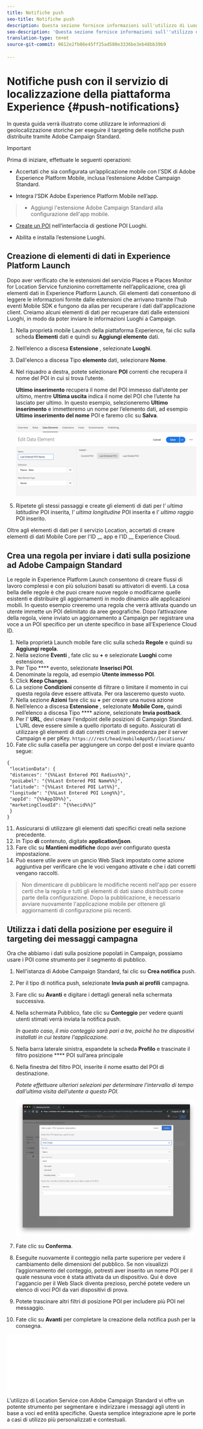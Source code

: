```yaml
---
title: Notifiche push
seo-title: Notifiche push
description: Questa sezione fornisce informazioni sull'utilizzo di Luoghi con notifiche push in Campaign Standard.
seo-description: 'Questa sezione fornisce informazioni sull''utilizzo di Luoghi con notifiche push in Campaign Standard. '
translation-type: tm+mt
source-git-commit: 0612e2fb06e45ff25ad580e3336be3eb48bb39b9

---
```



# Notifiche push con il servizio di localizzazione della piattaforma Experience {#push-notifications}

In questa guida verrà illustrato come utilizzare le informazioni di geolocalizzazione storiche per eseguire il targeting delle notifiche push distribuite tramite Adobe Campaign Standard.

>[!IMPORTANT]
>
>Prima di iniziare, effettuate le seguenti operazioni:
>
>* Accertati che sia configurata un’applicazione mobile con l’SDK di Adobe Experience Platform Mobile, inclusa l’estensione [](https://aep-sdks.gitbook.io/docs/using-mobile-extensions/adobe-campaign-standard)Adobe Campaign Standard.
   >
   >
* Integra l’SDK [](https://aep-sdks.gitbook.io/docs/getting-started/get-the-sdk) Adobe Experience Platform Mobile nell’app.
>* Aggiungi l'estensione [](https://aep-sdks.gitbook.io/docs/using-mobile-extensions/adobe-campaign-standard) Adobe Campaign Standard alla configurazione dell'app mobile.
   >
   >
* [Create un POI](/help/poi-mgmt-ui/create-a-poi-ui.md) nell’interfaccia di gestione POI Luoghi.
   >
   >
* Abilita e installa l’estensione [](/help/places-ext-aep-sdks/places-extension/places-extension.md)Luoghi.



## Creazione di elementi di dati in Experience Platform Launch

Dopo aver verificato che le estensioni del servizio Places e Places Monitor for Location Service funzionino correttamente nell’applicazione, crea gli elementi dati in Experience Platform Launch. Gli elementi dati consentono di leggere le informazioni fornite dalle estensioni che arrivano tramite l'hub eventi Mobile SDK e fungono da alias per recuperare i dati dall'applicazione client. Creiamo alcuni elementi di dati per recuperare dati dalle estensioni Luoghi, in modo da poter inviare le informazioni Luoghi a Campaign.

1. Nella proprietà mobile Launch della piattaforma Experience, fai clic sulla scheda **Elementi** dati e quindi su **Aggiungi elemento** dati.
2. Nell’elenco a discesa **Estensione** , selezionate **Luoghi**.
3. Dall'elenco a discesa Tipo **elemento** dati, selezionare **Nome**.
4. Nel riquadro a destra, potete selezionare **POI** correnti che recupera il nome del POI in cui si trova l’utente.

   **Ultimo inserimento** recupera il nome del POI immesso dall’utente per ultimo, mentre **Ultima uscita** indica il nome del POI che l’utente ha lasciato per ultimo. In questo esempio, selezioneremo **Ultimo inserimento** e immetteremo un nome per l’elemento dati, ad esempio **Ultimo inserimento del nome** POI e faremo clic su **Salva**.

   !["Messaggi push in Campaign Standard"](/help/assets/ACS_Push1.png)


5. Ripetete gli stessi passaggi e create gli elementi di dati per l’ _ultima latitudine_ POI inserita, l’ _ultima longitudine_ POI inserita e l’ _ultimo raggio_ POI inserito.

Oltre agli elementi di dati per il servizio Location, accertati di creare elementi di dati Mobile Core per l'ID __ app e l'ID __ Experience Cloud.

## Crea una regola per inviare i dati sulla posizione ad Adobe Campaign Standard

Le regole in Experience Platform Launch consentono di creare flussi di lavoro complessi e con più soluzioni basati su attivatori di eventi. La cosa bella delle regole è che puoi creare nuove regole o modificarne quelle esistenti e distribuire gli aggiornamenti in modo dinamico alle applicazioni mobili. In questo esempio creeremo una regola che verrà attivata quando un utente immette un POI delimitato da aree geografiche. Dopo l’attivazione della regola, viene inviato un aggiornamento a Campaign per registrare una voce a un POI specifico per un utente specifico in base all’Experience Cloud ID.

1. Nella proprietà Launch mobile fare clic sulla scheda **Regole** e quindi su **Aggiungi regola**.
2. Nella sezione **Eventi** , fate clic su **+** e selezionate **Luoghi** come estensione.
3. Per Tipo **** evento, selezionate **Inserisci POI**.
4. Denominate la regola, ad esempio **Utente immesso POI**.
5. Click **Keep Changes**.
6. La sezione **Condizioni** consente di filtrare o limitare il momento in cui questa regola deve essere attivata.  Per ora lasceremo questo vuoto.
7. Nella sezione **Azioni** fare clic su **+** per creare una nuova azione
8. Nell’elenco a discesa **Estensione** , selezionate **Mobile Core,** quindi nell’elenco a discesa Tipo **** azione, selezionate **Invia postback**.
9. Per l' **URL**, devi creare l'endpoint delle posizioni di Campaign Standard.  L’URL deve essere simile a quello riportato di seguito. Assicurati di utilizzare gli elementi di dati corretti creati in precedenza per il server Campaign e per pKey. `https:///rest/head/mobileAppV5//locations/`
10. Fate clic sulla casella per aggiungere un corpo del post e inviare quanto segue:

   ```
   {
    "locationData": {
    "distances": "{%%Last Entered POI Radius%%}",
    "poiLabel": "{%%Last Entered POI Name%%}",
    "latitude": "{%%Last Entered POI Lat%%}",
    "longitude": "{%%Last Entered POI Long%%}",
    "appId": "{%%AppID%%}",
    "marketingCloudId": “{%%ecid%%}”
    }
   }
   ```

11. Assicurarsi di utilizzare gli elementi dati specifici creati nella sezione precedente.
12. In Tipo **di** contenuto, digitate **application/json**.
13. Fare clic su **Mantieni modifiche** dopo aver configurato questa impostazione.
14. Può essere utile avere un gancio Web Slack impostato come azione aggiuntiva per verificare che le voci vengano attivate e che i dati corretti vengano raccolti.


>Non dimenticare di pubblicare le modifiche recenti nell'app per essere certi che la regola e tutti gli elementi di dati siano distribuiti come parte della configurazione. Dopo la pubblicazione, è necessario avviare nuovamente l'applicazione mobile per ottenere gli aggiornamenti di configurazione più recenti.

## Utilizza i dati della posizione per eseguire il targeting dei messaggi campagna

Ora che abbiamo i dati sulla posizione popolati in Campaign, possiamo usare i POI come strumento per il segmento di pubblico.

1. Nell'istanza di Adobe Campaign Standard, fai clic su **Crea notifica** push.
2. Per il tipo di notifica push, selezionate **Invia push ai profili** campagna.
3. Fare clic su **Avanti** e digitare i dettagli generali nella schermata successiva.
4. Nella schermata Pubblico, fate clic su **Conteggio** per vedere quanti utenti stimati verrà inviata la notifica push.

   *In questo caso, il mio conteggio sarà pari a tre, poiché ho tre dispositivi installati in cui testare l'applicazione.*

5. Nella barra laterale sinistra, espandete la scheda **Profilo** e trascinate il filtro posizione **** POI sull’area principale
6. Nella finestra del filtro POI, inserite il nome esatto del POI di destinazione.

   *Potete effettuare ulteriori selezioni per determinare l’intervallo di tempo dall’ultima visita dell’utente a questo POI.*

   !["Push messaging 2 in ACS"](/help/assets/ACS_push2.png)


7. Fate clic su **Conferma**.
8. Eseguite nuovamente il conteggio nella parte superiore per vedere il cambiamento delle dimensioni del pubblico.  Se non visualizzi l’aggiornamento del conteggio, potresti aver inserito un nome POI per il quale nessuna voce è stata attivata da un dispositivo. Qui è dove l'aggancio per il Web Slack diventa prezioso, perché potete vedere un elenco di voci POI da vari dispositivi di prova.
9. Potete trascinare altri filtri di posizione POI per includere più POI nel messaggio.
10. Fate clic su **Avanti** per completare la creazione della notifica push per la consegna.

   !["Messaggi push 3 in ACS"](/help/assets/ACS_push3.html)

L'utilizzo di Location Service con Adobe Campaign Standard vi offre un potente strumento per segmentare e indirizzare i messaggi agli utenti in base a voci ed entità specifiche. Questa semplice integrazione apre le porte a casi di utilizzo più personalizzati e contestuali.